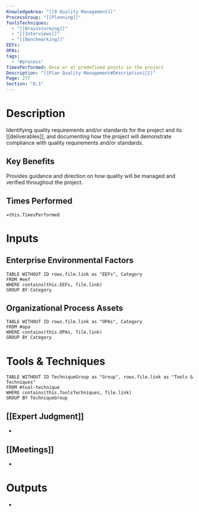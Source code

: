 ```yaml
---
KnowledgeArea: "[[8 Quality Management]]"
ProcessGroup: "[[Planning]]"
ToolsTechniques:
  - "[[Brainstorming]]"
  - "[[Interviews]]"
  - "[[Benchmarking]]"
EEFs: 
OPAs: 
tags:
  - "#process"
TimesPerformed: Once or at predefined points in the project
Description: "[[Plan Quality Management#Description|📝]]"
Page: 277
Section: "8.1"
---
```

# Description
Identifying quality requirements and/or standards for the project and its [[deliverables]], and documenting how the project will demonstrate compliance with quality requirements and/or standards.
## Key Benefits
Provides guidance and direction on how quality will be managed and verified throughout the project.
## Times Performed
`=this.TimesPerformed`
# Inputs
## Enterprise Environmental Factors
```dataview
TABLE WITHOUT ID rows.file.link as "EEFs", Category
FROM #eef
WHERE contains(this.EEFs, file.link)
GROUP BY Category
```
## Organizational Process Assets
```dataview
TABLE WITHOUT ID rows.file.link as "OPAs", Category
FROM #opa
WHERE contains(this.OPAs, file.link)
GROUP BY Category
```
# Tools & Techniques
```dataview
TABLE WITHOUT ID TechniqueGroup as "Group", rows.file.link as "Tools & Techniques"
FROM #tool-technique
WHERE contains(this.ToolsTechniques, file.link)
GROUP BY TechniqueGroup
```
## [[Expert Judgment]]
- 
## [[Meetings]]
- 
# Outputs
- 
